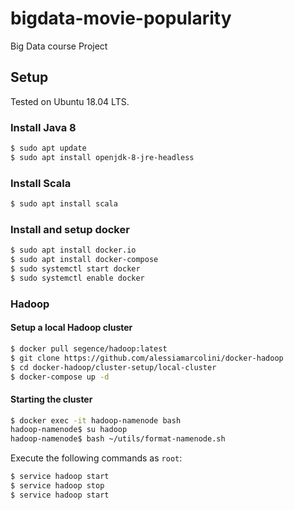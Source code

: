 # bigdata-movie-popularity
Big Data course Project

## Setup
Tested on Ubuntu 18.04 LTS.

### Install Java 8

```bash
$ sudo apt update
$ sudo apt install openjdk-8-jre-headless
```

### Install Scala
```bash
$ sudo apt install scala
```

### Install and setup docker
```bash
$ sudo apt install docker.io
$ sudo apt install docker-compose
$ sudo systemctl start docker
$ sudo systemctl enable docker
```

### Hadoop

#### Setup a local Hadoop cluster
```bash
$ docker pull segence/hadoop:latest
$ git clone https://github.com/alessiamarcolini/docker-hadoop
$ cd docker-hadoop/cluster-setup/local-cluster
$ docker-compose up -d
```

#### Starting the cluster
```bash
$ docker exec -it hadoop-namenode bash
hadoop-namenode$ su hadoop
hadoop-namenode$ bash ~/utils/format-namenode.sh
```

Execute the following commands as `root`:
```bash
$ service hadoop start
$ service hadoop stop
$ service hadoop start
```